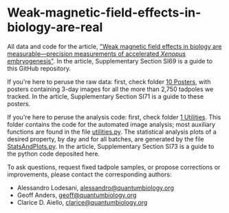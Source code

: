 # Weak-magnetic-field-effects-in-biology-are-real
All data and code for the article, ["Weak magnetic field effects in biology are measurable—precision measurements of accelerated _Xenopus_ embryogenesis"](https://www.google.com). In the article, Supplementary Section SI69 is a guide to this GitHub repository. 

If you're here to peruse the raw data: first, check folder [10 Posters](https://github.com/Quantum-Biology-Institute/Weak-magnetic-field-effects-in-biology-are-real/tree/main/10%20Posters), with posters containing 3-day images for all the more than 2,750 tadpoles we tracked. In the article, Supplementary Section SI71 is a guide to these posters. 

If you're here to peruse the analysis code: first, check folder [1 Utilities](https://github.com/Quantum-Biology-Institute/Weak-magnetic-field-effects-in-biology-are-real/tree/main/1%20Utilities). This folder contains the code for the automated image analysis; most auxiliary functions are found in the file [utilities.py](https://github.com/Quantum-Biology-Institute/Weak-magnetic-field-effects-in-biology-are-real/blob/main/1%20Utilities/utilities.py). The statistical analysis plots of a desired property, by day and for all batches, are generated by the file [StatsAndPlots.py](https://github.com/Quantum-Biology-Institute/Weak-magnetic-field-effects-in-biology-are-real/blob/main/1%20Utilities/StatsAndPlots.py). In the article, Supplementary Section SI73 is a guide to the python code deposited here. 

To ask questions, request fixed tadpole samples, or propose corrections or improvements, please contact the corresponding authors:
* Alessandro Lodesani, [alessandro@quantumbiology.org](mailto:alessandro@quantumbiology.org)
* Geoff Anders, [geoff@quantumbiology.org](mailto:geoff@quantumbiology.org)
* Clarice D. Aiello, [clarice@quantumbiology.org](mailto:clarice@quantumbiology.org)

